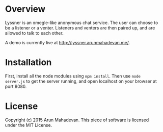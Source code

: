 # Overview
Lyssner is an omegle-like anonymous chat service. The user can choose to be a listener or a venter. Listeners and venters are then paired up, and are allowed to talk to each other.

A demo is currently live at http://lyssner.arunmahadevan.me/.


# Installation

First, install all the node modules using `npm install`. Then use `node server.js` to get the server running, and open localhost on your browser at port 8080.

# License

Copyright (c) 2015 Arun Mahadevan. This piece of software is licensed under the MIT License.